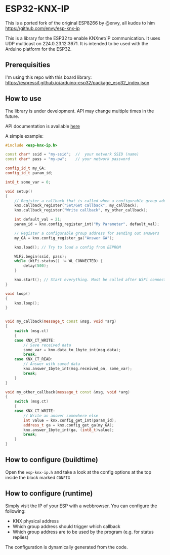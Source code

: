 # ESP32-KNX-IP

This is a ported fork of the original ESP8266 by @envy, all kudos to him
https://github.com/envy/esp-knx-ip

This is a library for the ESP32 to enable KNXnet/IP communication. It uses UDP multicast on 224.0.23.12:3671.
It is intended to be used with the Arduino platform for the ESP32.

## Prerequisities

I'm using this repo with this board library: https://espressif.github.io/arduino-esp32/package_esp32_index.json

## How to use

The library is under development. API may change multiple times in the future.

API documentation is available [here](https://github.com/envy/esp-knx-ip/wiki/API)

A simple example:

```c++
#include <esp-knx-ip.h>

const char* ssid = "my-ssid";  //  your network SSID (name)
const char* pass = "my-pw";    // your network password

config_id_t my_GA;
config_id_t param_id;

int8_t some_var = 0;

void setup()
{
	// Register a callback that is called when a configurable group address is receiving a telegram
  	knx.callback_register("Set/Get callback", my_callback);
	knx.callback_register("Write callback", my_other_callback);

	int default_val = 21;
	param_id = knx.config_register_int("My Parameter", default_val);

	// Register a configurable group address for sending out answers
	my_GA = knx.config_register_ga("Answer GA");

	knx.load(); // Try to load a config from EEPROM

	WiFi.begin(ssid, pass);
	while (WiFi.status() != WL_CONNECTED) {
		delay(500);
	}

	knx.start(); // Start everything. Must be called after WiFi connection has been established
}

void loop()
{
	knx.loop();
}


void my_callback(message_t const &msg, void *arg)
{
	switch (msg.ct)
	{
	case KNX_CT_WRITE:
		// Save received data
		some_var = knx.data_to_1byte_int(msg.data);
		break;
	case KNX_CT_READ:
		// Answer with saved data
		knx.answer_1byte_int(msg.received_on, some_var);
		break;
	}
}

void my_other_callback(message_t const &msg, void *arg)
{
	switch (msg.ct)
	{
	case KNX_CT_WRITE:
		// Write an answer somewhere else
		int value = knx.config_get_int(param_id);
		address_t ga = knx.config_get_ga(my_GA);
		knx.answer_1byte_int(ga, (int8_t)value);
		break;
	}
}

```

## How to configure (buildtime)

Open the `esp-knx-ip.h` and take a look at the config options at the top inside the block marked `CONFIG`

## How to configure (runtime)

Simply visit the IP of your ESP with a webbrowser. You can configure the following:

- KNX physical address
- Which group address should trigger which callback
- Which group address are to be used by the program (e.g. for status replies)

The configuration is dynamically generated from the code.
